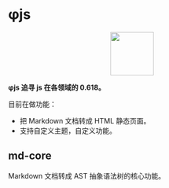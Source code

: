 # φjs

<p align="center">
  <a target="_blank" href="https://www.bestshi.com">
  <img width="88" src="https://images.bestshi.com/README-2022-03-14-00-21-26-phijs.jpg!watermark">
  </a>
</p>

**φjs 追寻 js 在各领域的 0.618。**

目前在做功能：

- 把 Markdown 文档转成 HTML 静态页面。
- 支持自定义主题，自定义功能。

## md-core

Markdown 文档转成 AST 抽象语法树的核心功能。

